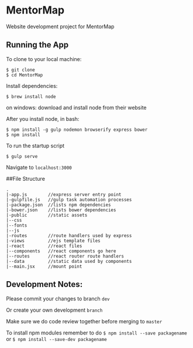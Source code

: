 # MentorMap
Website development project for MentorMap

## Running the App
To clone to your local machine:
```
$ git clone
$ cd MentorMap
```
Install dependencies:
```
$ brew install node
```
on windows: download and install node from their website

After you install node, in bash:
```
$ npm install -g gulp nodemon browserify express bower
$ npm install 
```
To run the startup script
```
$ gulp serve
```
Navigate to ```localhost:3000```

##File Structure
```
.
|-app.js		//express server entry point
|-gulpfile.js	//gulp task automation processes
|-package.json	//lists npm dependencies
|-bower.json	//lists bower dependencies
|-public		//static assets
|--css
|--fonts
|--js
|-routes		//route handlers used by express
|-views			//ejs template files
|-react			//react files
|--components	//react components go here
|--routes		//react router route handlers
|--data			//static data used by components
|--main.jsx		//mount point
```

## Development Notes:
Please commit your changes to branch ```dev```

Or create your own development ```branch```

Make sure we do code review together before merging to ```master```

To install npm modules remember to do 
```$ npm install --save packagename```
or
```$ npm install --save-dev packagename```